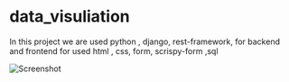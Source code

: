 # data_visuliation
In this project we are used python , django, rest-framework, for backend
and frontend for used html , css, form, scrispy-form ,sql

![Screenshot](https://user-images.githubusercontent.com/43489064/205136440-40825c1a-a6a5-48e1-853a-092e97cd1033.png)


